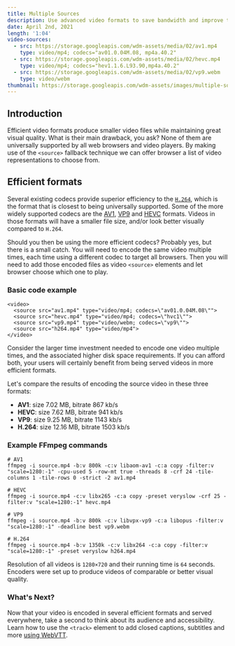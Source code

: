 ```yaml
---
title: Multiple Sources
description: Use advanced video formats to save bandwidth and improve the visual quality of your videos and let the browser choose between them.
date: April 2nd, 2021
length: '1:04'
video-sources:
  - src: https://storage.googleapis.com/wdm-assets/media/02/av1.mp4
    type: video/mp4; codecs="av01.0.04M.08, mp4a.40.2"
  - src: https://storage.googleapis.com/wdm-assets/media/02/hevc.mp4
    type: video/mp4; codecs="hev1.1.6.L93.90,mp4a.40.2"
  - src: https://storage.googleapis.com/wdm-assets/media/02/vp9.webm
    type: video/webm
thumbnail: https://storage.googleapis.com/wdm-assets/images/multiple-sources.png
---
```


## Introduction

Efficient video formats produce smaller video files while maintaining great visual quality. What is their main drawback, you ask? None of them are universally supported by all web browsers and video players. By making use of the `<source>` fallback technique we can offer browser a list of video representations to choose from.

## Efficient formats

Several existing codecs provide superior efficiency to the [`H.264`](https://caniuse.com/mpeg4), which is the format that is closest to being universally supported. Some of the more widely supported codecs are the [AV1](https://caniuse.com/av1), [VP9](https://caniuse.com/webm) and [HEVC](https://caniuse.com/hevc) formats. Videos in those formats will have a smaller file size, and/or look better visually compared to `H.264`.

Should you then be using the more efficient codecs? Probably yes, but there is a small catch. You will need to encode the same video multiple times, each time using a different codec to target all browsers. Then you will need to add those encoded files as video `<source>` elements and let browser choose which one to play.

### Basic code example

```
<video>
  <source src="av1.mp4" type="video/mp4; codecs=\"av01.0.04M.08\"">
  <source src="hevc.mp4" type="video/mp4; codecs=\"hvc1\"">
  <source src="vp9.mp4" type="video/webm; codecs=\"vp9\"">
  <source src="h264.mp4" type="video/mp4">
</video>
```

Consider the larger time investment needed to encode one video multiple times, and the associated higher disk space requirements. If you can afford both, your users will certainly benefit from being served videos in more efficient formats.

Let's compare the results of encoding the source video in these three formats:

- **AV1**: size 7.02 MB, bitrate 867 kb/s
- **HEVC**: size 7.62 MB, bitrate 941 kb/s
- **VP9**: size 9.25 MB, bitrate 1143 kb/s
- **H.264**: size 12.16 MB, bitrate 1503 kb/s

### Example FFmpeg commands

```
# AV1
ffmpeg -i source.mp4 -b:v 800k -c:v libaom-av1 -c:a copy -filter:v "scale=1280:-1" -cpu-used 5 -row-mt true -threads 8 -crf 24 -tile-columns 1 -tile-rows 0 -strict -2 av1.mp4

# HEVC
ffmpeg -i source.mp4 -c:v libx265 -c:a copy -preset veryslow -crf 25 -filter:v "scale=1280:-1" hevc.mp4

# VP9
ffmpeg -i source.mp4 -b:v 800k -c:v libvpx-vp9 -c:a libopus -filter:v "scale=1280:-1" -deadline best vp9.webm

# H.264
ffmpeg -i source.mp4 -b:v 1350k -c:v libx264 -c:a copy -filter:v "scale=1280:-1" -preset veryslow h264.mp4
```

Resolution of all videos is `1280×720` and their running time is `64` seconds. Encoders were set up to produce videos of comparable or better visual quality.

### What's Next?

Now that your video is encoded in several efficient formats and served everywhere, take a second to think about its audience and accessibility. Learn how to use the `<track>` element to add closed captions, subtitles and more [using WebVTT](/using-webvtt/).
